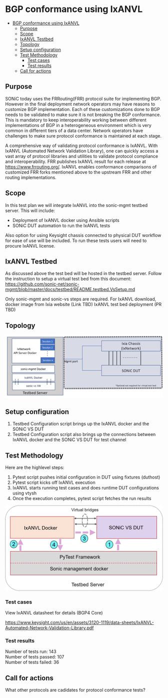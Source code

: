 # BGP conformance using IxANVL

- [BGP conformance using IxANVL](#bgp-conformance-using-ixanvl)
  - [Purpose](#purpose)
  - [Scope](#scope)
  - [IxANVL Testbed](#ixanvl-testbed)
  - [Topology](#topology)
  - [Setup configuration](#setup-configuration)
  - [Test Methodology](#test-methodology)
    - [Test cases](#test-cases)
    - [Test results](#test-results)
  - [Call for actions](#call-for-actions)

## Purpose
SONiC today uses the FRRouting(FRR) protocol suite for implementing BGP. However in the final deployment network operators may have reasons to customize BGP implementation. Each of these customizations done to BGP needs to be validated to make sure it is not breaking the BGP conformance. This is mandatory to keep interoperability working between different implementations of BGP in a heterogeneous environment which is very common in different tiers of a data center. Network operators have challenges to make sure protocol conformance is maintained at each stage.

A comprehensive way of validating protocol conformance is IxANVL. With IxANVL  (Automated Network Validation Library), one can quickly access a vast array of protocol libraries and utilities to validate protocol compliance and interoperability. FRR publishes IxANVL result for each release at https://www.frrouting.org/. IxANVL enables conformance comparisons of customized FRR forks mentioned above to the upstream FRR and other routing implementations.

## Scope
In this test plan we will integrate IxANVL into the sonic-mgmt testbed server. This will include:

* Deployment of IxANVL docker using Ansible scripts
* SONiC DUT automation to run the IxANVL tests

Also option for using Keysight chassis connected to physical DUT workflow for ease of use will be included.
To run these tests users will need to procure IxANVL license.

## IxANVL Testbed
As discussed above the test bed will be hosted in the testbed server.
Follow the instruction to setup a virtual test bed from this document:
https://github.com/sonic-net/sonic-mgmt/blob/master/docs/testbed/README.testbed.VsSetup.md

Only sonic-mgmt and sonic-vs steps are required.
For IxANVL download, docker image from Ixia website (Link TBD)
IxANVL test bed deployment (PR TBD)

## Topology
![Keysight Topology ](Img/anvl-testbed.png)

## Setup configuration
1. Testbed Configuration script brings up the IxANVL docker and the SONiC VS DUT
2. Testbed Configuration script also brings up the connections between IxANVL docker and the SONiC VS DUT for test channel

## Test Methodology
Here are the highlevel steps:
1. Pytest script pushes initial configuration in DUT using fixtures (duthost)
2. Pytest script kicks off IxANVL execution
3. IxANVL starts running test cases and does runtime DUT configurations using vtysh
4. Once the execution completes, pytest script fetches the run results

![IxANVL test methodology](Img/anvl-test-methodology.png)

### Test cases
View IxANVL datasheet for details (BGP4 Core)

https://www.keysight.com/us/en/assets/3120-1119/data-sheets/IxANVL-Automated-Network-Validation-Library.pdf
### Test results
Number of tests run:          143<br />
Number of tests passed:       107<br />
Number of tests failed:       36
## Call for actions
What other protocols are cadidates for protocol conformance tests?
